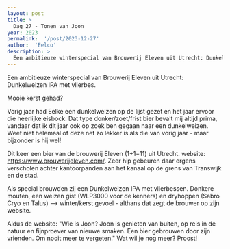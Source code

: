 ```yaml
---
layout: post
title: >
  Dag 27 - Tonen van Joon
year: 2023
permalink:  '/post/2023-12-27'
author:  'Eelco'
description: >
  Een ambitieuze winterspecial van Brouwerij Eleven uit Utrecht: Dunkelweizen IPA met vlierbes.
---
```

<p class='intro'><span class='dropcap'>E</span>en ambitieuze winterspecial van Brouwerij Eleven uit Utrecht: Dunkelweizen IPA met vlierbes.</p>

Mooie kerst gehad?

Vorig jaar had Eelke een dunkelweizen op de lijst gezet en het jaar ervoor die heerlijke eisbock. Dat type donker/zoet/frist bier bevalt mij altijd prima, vandaar dat ik dit jaar ook op zoek ben gegaan naar een dunkelweizen. Weet niet helemaal of deze net zo lekker is als die van vorig jaar - maar bijzonder is hij wel!

Dit keer een bier van de brouwerij Eleven (1+1=11) uit Utrecht. website:  https://www.brouwerijeleven.com/. Zeer hip gebeuren daar ergens verscholen achter kantoorpanden aan het kanaal op de grens van Transwijk en de stad. 

Als special brouwden zij een Dunkelweizen IPA met vlierbessen. Donkere mouten, een weizen gist (WLP3000 voor de kenners) en dryhoppen (Sabro Cryo en Talus) --> winter/kerst gevoel - althans dat zegt de brouwer op zijn website.

Aldus de website: "Wie is Joon? Joon is genieten van buiten, op reis in de natuur en fijnproever van nieuwe smaken. Een bier gebrouwen door zijn vrienden. Om nooit meer te vergeten." Wat wil je nog meer? Proost!




